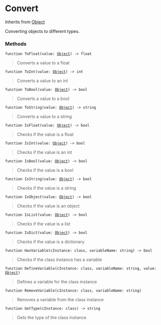 # Convert
Inherits from [Object](../objects/Object.md)

Converting objects to different types.

### Methods
<pre class="language-typescript"><code class="lang-typescript">function ToFloat(value: <a data-footnote-ref href="#user-content-fn-38">Object</a>) -> float</code></pre>
> Converts a value to a float
> 
<pre class="language-typescript"><code class="lang-typescript">function ToInt(value: <a data-footnote-ref href="#user-content-fn-38">Object</a>) -> int</code></pre>
> Converts a value to an int
> 
<pre class="language-typescript"><code class="lang-typescript">function ToBool(value: <a data-footnote-ref href="#user-content-fn-38">Object</a>) -> bool</code></pre>
> Converts a value to a bool
> 
<pre class="language-typescript"><code class="lang-typescript">function ToString(value: <a data-footnote-ref href="#user-content-fn-38">Object</a>) -> string</code></pre>
> Converts a value to a string
> 
<pre class="language-typescript"><code class="lang-typescript">function IsFloat(value: <a data-footnote-ref href="#user-content-fn-38">Object</a>) -> bool</code></pre>
> Checks if the value is a float
> 
<pre class="language-typescript"><code class="lang-typescript">function IsInt(value: <a data-footnote-ref href="#user-content-fn-38">Object</a>) -> bool</code></pre>
> Checks if the value is an int
> 
<pre class="language-typescript"><code class="lang-typescript">function IsBool(value: <a data-footnote-ref href="#user-content-fn-38">Object</a>) -> bool</code></pre>
> Checks if the value is a bool
> 
<pre class="language-typescript"><code class="lang-typescript">function IsString(value: <a data-footnote-ref href="#user-content-fn-38">Object</a>) -> bool</code></pre>
> Checks if the value is a string
> 
<pre class="language-typescript"><code class="lang-typescript">function IsObject(value: <a data-footnote-ref href="#user-content-fn-38">Object</a>) -> bool</code></pre>
> Checks if the value is an object
> 
<pre class="language-typescript"><code class="lang-typescript">function IsList(value: <a data-footnote-ref href="#user-content-fn-38">Object</a>) -> bool</code></pre>
> Checks if the value is a list
> 
<pre class="language-typescript"><code class="lang-typescript">function IsDict(value: <a data-footnote-ref href="#user-content-fn-38">Object</a>) -> bool</code></pre>
> Checks if the value is a dictionary
> 
<pre class="language-typescript"><code class="lang-typescript">function HasVariable(cInstance: class, variableName: string) -> bool</code></pre>
> Checks if the class instance has a variable
> 
<pre class="language-typescript"><code class="lang-typescript">function DefineVariable(cInstance: class, variableName: string, value: <a data-footnote-ref href="#user-content-fn-38">Object</a>)</code></pre>
> Defines a variable for the class instance
> 
<pre class="language-typescript"><code class="lang-typescript">function RemoveVariable(cInstance: class, variableName: string)</code></pre>
> Removes a variable from the class instance
> 
<pre class="language-typescript"><code class="lang-typescript">function GetType(cInstance: class) -> string</code></pre>
> Gets the type of the class instance
> 

[^0]: [Camera](../static/Camera.md)
[^1]: [Character](../objects/Character.md)
[^2]: [Collider](../objects/Collider.md)
[^3]: [Collision](../objects/Collision.md)
[^4]: [Color](../objects/Color.md)
[^5]: [Convert](../static/Convert.md)
[^6]: [Cutscene](../static/Cutscene.md)
[^7]: [Dict](../objects/Dict.md)
[^8]: [Game](../static/Game.md)
[^9]: [Human](../objects/Human.md)
[^10]: [Input](../static/Input.md)
[^11]: [Json](../static/Json.md)
[^12]: [LineCastHitResult](../objects/LineCastHitResult.md)
[^13]: [LineRenderer](../objects/LineRenderer.md)
[^14]: [List](../objects/List.md)
[^15]: [Locale](../static/Locale.md)
[^16]: [Map](../static/Map.md)
[^17]: [MapObject](../objects/MapObject.md)
[^18]: [MapTargetable](../objects/MapTargetable.md)
[^19]: [Math](../static/Math.md)
[^20]: [Network](../static/Network.md)
[^21]: [NetworkView](../objects/NetworkView.md)
[^22]: [PersistentData](../static/PersistentData.md)
[^23]: [Physics](../static/Physics.md)
[^24]: [Player](../objects/Player.md)
[^25]: [Quaternion](../objects/Quaternion.md)
[^26]: [Random](../objects/Random.md)
[^27]: [Range](../objects/Range.md)
[^28]: [RoomData](../static/RoomData.md)
[^29]: [Set](../objects/Set.md)
[^30]: [Shifter](../objects/Shifter.md)
[^31]: [String](../static/String.md)
[^32]: [Time](../static/Time.md)
[^33]: [Titan](../objects/Titan.md)
[^34]: [Transform](../objects/Transform.md)
[^35]: [UI](../static/UI.md)
[^36]: [Vector2](../objects/Vector2.md)
[^37]: [Vector3](../objects/Vector3.md)
[^38]: [Object](../objects/Object.md)
[^39]: [Component](../objects/Component.md)
